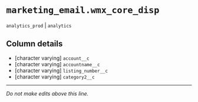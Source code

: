 # `marketing_email.wmx_core_disp`
`analytics_prod` | `analytics`

## Column details
* [character varying] `account__c`
* [character varying] `accountname__c`
* [character varying] `listing_number__c`
* [character varying] `category2__c`

-------------------------------------------------------------------------------
*Do not make edits above this line.*
